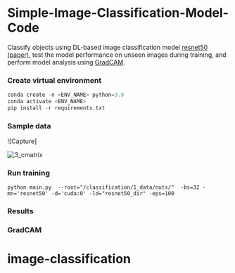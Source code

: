 # Simple-Image-Classification-Model-Code

Classify objects using DL-based image classification model [resnet50](https://github.com/huggingface/pytorch-image-models/blob/main/timm/models/resnet.py) [(paper)](https://www.cv-foundation.org/openaccess/content_cvpr_2016/papers/He_Deep_Residual_Learning_CVPR_2016_paper.pdf), test the model performance on unseen images during training, and perform model analysis using [GradCAM](https://github.com/jacobgil/pytorch-grad-cam).

### Create virtual environment
```python
conda create -n <ENV_NAME> python=3.9
conda activate <ENV_NAME>
pip install -r requirements.txt
```

### Sample data

![Capture]

![3_cmatrix](https://user-images.githubusercontent.com/89576437/222754276-a9a2e64a-de91-4b14-8363-973f0246d936.png)


### Run training 
```
python main.py  --root="/classification/1_data/nuts/"  -bs=32 -mn='resnet50' -d='cuda:0' -ld="resnet50_dir" -eps=100
```

### Results


### GradCAM


# image-classification
